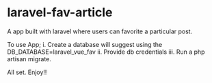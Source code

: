 # laravel-fav-article
A app built with laravel where users can favorite a particular post.


To use App;
i. Create a database will suggest using the DB_DATABASE=laravel_vue_fav
ii. Provide db credentials
iii. Run a php artisan migrate.

All set. Enjoy!!
